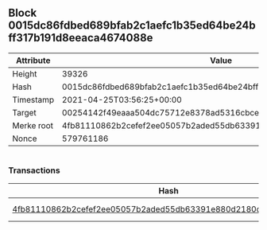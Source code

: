 ## Block 0015dc86fdbed689bfab2c1aefc1b35ed64be24bff317b191d8eeaca4674088e

Attribute | Value
--- | ---
Height | 39326
Hash | 0015dc86fdbed689bfab2c1aefc1b35ed64be24bff317b191d8eeaca4674088e
Timestamp | 2021-04-25T03:56:25+00:00
Target | 00254142f49eaaa504dc75712e8378ad5316cbcead634704b3734b6271167cc4
Merke root | 4fb81110862b2cefef2ee05057b2aded55db63391e880d2180c25865fc437867
Nonce | 579761186

```

```

### Transactions

Hash | Amount
--- | ---
[4fb81110862b2cefef2ee05057b2aded55db63391e880d2180c25865fc437867](4fb81110862b2cefef2ee05057b2aded55db63391e880d2180c25865fc437867.md) | 10.00000000 SKEPTI 
